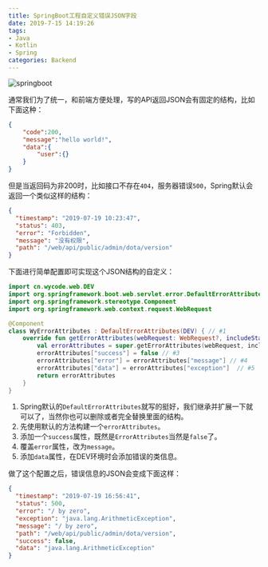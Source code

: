 ```yaml
---
title: SpringBoot工程自定义错误JSON字段
date: 2019-7-15 14:19:26
tags:
- Java
- Kotlin
- Spring
categories: Backend
---
```


![springboot](/images/20180623_springboot.jpg)

通常我们为了统一，和前端方便处理，写的API返回JSON会有固定的结构，比如下面这种：
```json
{
    "code":200,
    "message":"hello world!",
    "data":{
        "user":{}
    }
}
```
但是当返回码为非200时，比如接口不存在`404`，服务器错误`500`，Spring默认会返回一个类似这样的结构：

```json
{
  "timestamp": "2019-07-19 10:23:47",
  "status": 403,
  "error": "Forbidden",
  "message": "没有权限",
  "path": "/web/api/public/admin/dota/version"
}
```

下面进行简单配置即可实现这个JSON结构的自定义：
<!--more-->

```kotlin
import cn.wycode.web.DEV
import org.springframework.boot.web.servlet.error.DefaultErrorAttributes
import org.springframework.stereotype.Component
import org.springframework.web.context.request.WebRequest

@Component
class WyErrorAttributes : DefaultErrorAttributes(DEV) { // #1
    override fun getErrorAttributes(webRequest: WebRequest?, includeStackTrace: Boolean): MutableMap<String, Any> {
        val errorAttributes = super.getErrorAttributes(webRequest, includeStackTrace) // #2
        errorAttributes["success"] = false // #3
        errorAttributes["error"] = errorAttributes["message"] // #4
        errorAttributes["data"] = errorAttributes["exception"]  // #5
        return errorAttributes
    }
}
```

1. Spring默认的`DefaultErrorAttributes`就写的挺好，我们继承并扩展一下就可以了，当然你也可以删除或者完全替换里面的结构。
2. 先使用默认的方法构建一个`errorAttributes`。
3. 添加一个`success`属性，既然是`ErrorAttributes`当然是`false`了。
4. 覆盖`error`属性，改为`message`。
5. 添加`data`属性，在DEV环境时会添加错误的类信息。

做了这个配置之后，错误信息的JSON会变成下面这样：

```json
{
  "timestamp": "2019-07-19 16:56:41",
  "status": 500,
  "error": "/ by zero",
  "exception": "java.lang.ArithmeticException",
  "message": "/ by zero",
  "path": "/web/api/public/admin/dota/version",
  "success": false,
  "data": "java.lang.ArithmeticException"
}
```